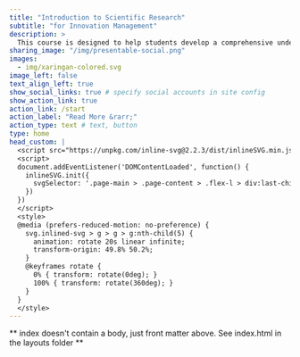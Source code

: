 ```yaml
---
title: "Introduction to Scientific Research"
subtitle: "for Innovation Management"
description: >
  This course is designed to help students develop a comprehensive understanding of the **scientific research approach and methods for innovation management**. Topics will include the fundamentals of the scientific method and scientific inquiry, ethical considerations in research, strengths and weaknesses of various data collection methods, and basic methods of quantitative and qualitative data collection. Through discussion, article analysis, and hands-on practice, this course will teach students how to conduct a research project from beginning to end.
sharing_image: "/img/presentable-social.png"
images:
  - img/xaringan-colored.svg
image_left: false
text_align_left: true
show_social_links: true # specify social accounts in site config
show_action_link: true
action_link: /start
action_label: "Read More &rarr;"
action_type: text # text, button
type: home
head_custom: |
  <script src="https://unpkg.com/inline-svg@2.2.3/dist/inlineSVG.min.js"></script>
  <script>
  document.addEventListener('DOMContentLoaded', function() {
    inlineSVG.init({
      svgSelector: '.page-main > .page-content > .flex-l > div:last-child > img'
    })
  })
  </script>
  <style>
  @media (prefers-reduced-motion: no-preference) {
    svg.inlined-svg > g > g > g:nth-child(5) {
      animation: rotate 20s linear infinite;
      transform-origin: 49.8% 50.2%;
    }
    @keyframes rotate {
      0% { transform: rotate(0deg); }
      100% { transform: rotate(360deg); }
    }
  }
  </style>
---
```


** index doesn't contain a body, just front matter above.
See index.html in the layouts folder **

